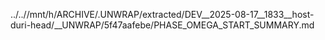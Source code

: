 ../..//mnt/h/ARCHIVE/.UNWRAP/extracted/DEV__2025-08-17__1833__host-duri-head/__UNWRAP/5f47aafebe/PHASE_OMEGA_START_SUMMARY.md